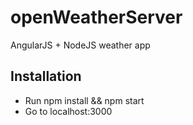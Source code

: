 # openWeatherServer

AngularJS + NodeJS weather app

## Installation

 - Run npm install && npm start
 - Go to localhost:3000